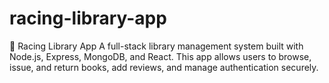 # racing-library-app
🚀 Racing Library App  A full-stack library management system built with Node.js, Express, MongoDB, and React. This app allows users to browse, issue, and return books, add reviews, and manage authentication securely.
